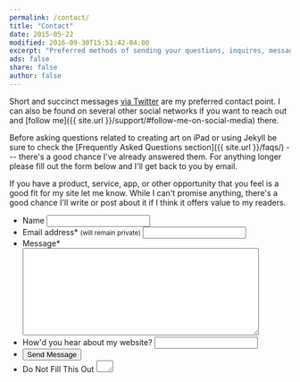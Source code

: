 ```yaml
---
permalink: /contact/
title: "Contact"
date: 2015-05-22
modified: 2016-09-30T15:51:42-04:00
excerpt: "Preferred methods of sending your questions, inquires, messages, and love letters to me."
ads: false
share: false
author: false
---
```


Short and succinct messages [via Twitter](https://twitter.com/mmistakes) are my preferred contact point. I can also be found on several other social networks if you want to reach out and [follow me]({{ site.url }}/support/#follow-me-on-social-media) there.

Before asking questions related to creating art on iPad or using Jekyll be sure to check the [Frequently Asked Questions section]({{ site.url }}/faqs/) --- there's a good chance I've already answered them. For anything longer please fill out the form below and I'll get back to you by email.

If you have a product, service, app, or other opportunity that you feel is a good fit for my site let me know. While I can't promise anything, there's a good chance I'll write or post about it if I think it offers value to my readers.

<script>{% include wufoo.js %}</script>

<form id="form1" name="form1" class="page__form" accept-charset="UTF-8" autocomplete="off" enctype="multipart/form-data" method="post" novalidate action="https://mademistakes.wufoo.com/forms/zr2w1zk1hbcjv0/#public">
  <ul>
    <li id="foli7">
      <label id="title7" for="Field7">Name</label>
      <input id="Field7" name="Field7" type="text" maxlength="255" />
    </li>
    <li id="foli2">
      <label id="title2" for="Field2">Email address<span id="req_2" class="req">*</span> <small>(will remain private)</small></label>
      <input id="Field2" name="Field2" type="email" spellcheck="false" maxlength="255" required />
    </li>
    <li id="foli1">
      <label id="title1" for="Field1">Message<span id="req_1" class="req">*</span></label>
      <textarea id="Field1" name="Field1" spellcheck="true" rows="10" cols="50" required></textarea>
    </li>
    <li id="foli10">
      <label id="title10" for="Field10">How'd you hear about my website?</label>
      <input id="Field10" name="Field10" type="text" maxlength="255" />
    </li>
    <li>
      <button id="saveForm" name="saveForm" class="btn btn--large" type="submit">Send Message</button>
    </li>
    <li class="hidden">
      <label for="comment">Do Not Fill This Out</label>
      <textarea name="comment" id="comment" rows="1" cols="1"></textarea>
      <input type="hidden" id="idstamp" name="idstamp" value="DXSyHZyBYpNZI+88LvVOKO8dSfd/5lyIeCQAXFVxeJY=" />
    </li>
  </ul>
</form>
